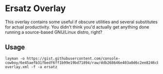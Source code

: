 # Ersatz Overlay
This overlay contains some useful if obscure utilities and several 
substitutes for actual productivity. You didn't think you'd actually get 
anything done running a source-based GNU/Linux distro, right?

## Usage

```
layman -o https://gist.githubusercontent.com/console-cowboy/6e45aefb31fbedf6ff1b99e19bd71894/raw/ddb268646e403a0d6c2ee8246cbe6e8cbe4a8488/ersatz-overlay.xml -f -a ersatz
```
